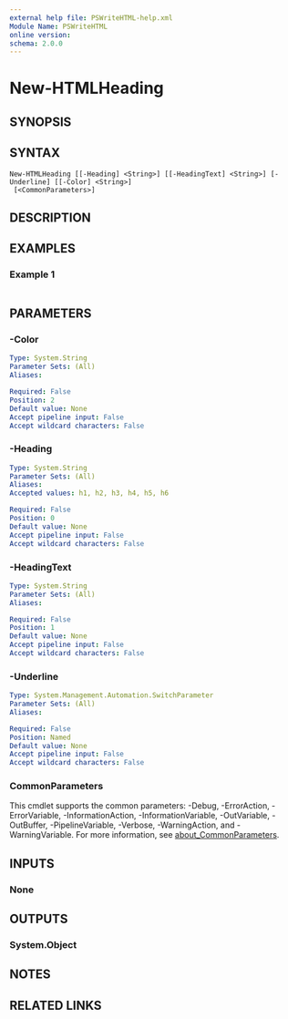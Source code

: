 ```yaml
---
external help file: PSWriteHTML-help.xml
Module Name: PSWriteHTML
online version:
schema: 2.0.0
---
```


# New-HTMLHeading

## SYNOPSIS


## SYNTAX

```
New-HTMLHeading [[-Heading] <String>] [[-HeadingText] <String>] [-Underline] [[-Color] <String>]
 [<CommonParameters>]
```

## DESCRIPTION


## EXAMPLES

### Example 1
```powershell

```



## PARAMETERS

### -Color


```yaml
Type: System.String
Parameter Sets: (All)
Aliases:

Required: False
Position: 2
Default value: None
Accept pipeline input: False
Accept wildcard characters: False
```

### -Heading


```yaml
Type: System.String
Parameter Sets: (All)
Aliases:
Accepted values: h1, h2, h3, h4, h5, h6

Required: False
Position: 0
Default value: None
Accept pipeline input: False
Accept wildcard characters: False
```

### -HeadingText


```yaml
Type: System.String
Parameter Sets: (All)
Aliases:

Required: False
Position: 1
Default value: None
Accept pipeline input: False
Accept wildcard characters: False
```

### -Underline


```yaml
Type: System.Management.Automation.SwitchParameter
Parameter Sets: (All)
Aliases:

Required: False
Position: Named
Default value: None
Accept pipeline input: False
Accept wildcard characters: False
```

### CommonParameters
This cmdlet supports the common parameters: -Debug, -ErrorAction, -ErrorVariable, -InformationAction, -InformationVariable, -OutVariable, -OutBuffer, -PipelineVariable, -Verbose, -WarningAction, and -WarningVariable. For more information, see [about_CommonParameters](http://go.microsoft.com/fwlink/?LinkID=113216).

## INPUTS

### None

## OUTPUTS

### System.Object
## NOTES

## RELATED LINKS
